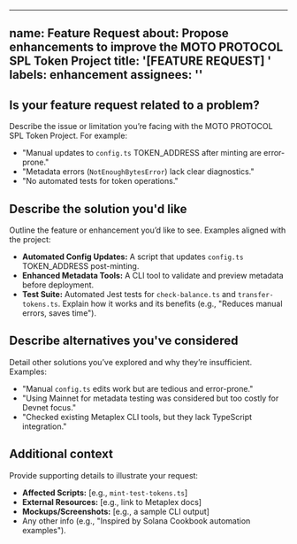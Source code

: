 
---
name: Feature Request
about: Propose enhancements to improve the MOTO PROTOCOL SPL Token Project
title: '[FEATURE REQUEST] '
labels: enhancement
assignees: ''
---

## Is your feature request related to a problem?
Describe the issue or limitation you’re facing with the MOTO PROTOCOL SPL Token Project. For example:
- "Manual updates to `config.ts` TOKEN_ADDRESS after minting are error-prone."
- "Metadata errors (`NotEnoughBytesError`) lack clear diagnostics."
- "No automated tests for token operations."

## Describe the solution you'd like
Outline the feature or enhancement you’d like to see. Examples aligned with the project:
- **Automated Config Updates:** A script that updates `config.ts` TOKEN_ADDRESS post-minting.
- **Enhanced Metadata Tools:** A CLI tool to validate and preview metadata before deployment.
- **Test Suite:** Automated Jest tests for `check-balance.ts` and `transfer-tokens.ts`.
Explain how it works and its benefits (e.g., "Reduces manual errors, saves time").

## Describe alternatives you've considered
Detail other solutions you’ve explored and why they’re insufficient. Examples:
- "Manual `config.ts` edits work but are tedious and error-prone."
- "Using Mainnet for metadata testing was considered but too costly for Devnet focus."
- "Checked existing Metaplex CLI tools, but they lack TypeScript integration."

## Additional context
Provide supporting details to illustrate your request:
- **Affected Scripts:** [e.g., `mint-test-tokens.ts`]
- **External Resources:** [e.g., link to Metaplex docs]
- **Mockups/Screenshots:** [e.g., a sample CLI output]
- Any other info (e.g., "Inspired by Solana Cookbook automation examples").

